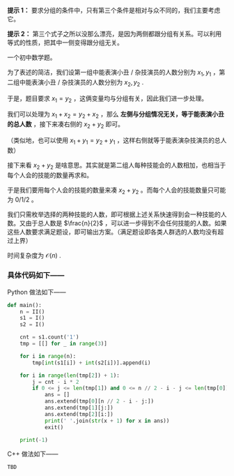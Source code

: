 **提示 1：** 要求分组的条件中，只有第三个条件是相对与众不同的，我们主要考虑它。

**提示 2：** 第三个式子之所以没那么漂亮，是因为两侧都跟分组有关系。可以利用等式的性质，把其中一侧变得跟分组无关。

一个初中数学题。

为了表述的简洁，我们设第一组中能表演小丑 / 杂技演员的人数分别为 $x_1,y_1$ ，第二组中能表演小丑 / 杂技演员的人数分别为 $x_2,y_2$ .

于是，题目要求 $x_1=y_2$ ，这俩变量均与分组有关，因此我们进一步处理。

我们可以处理为 $x_1+x_2=y_2+x_2$ ，那么 **左侧与分组情况无关，等于能表演小丑的总人数** ，接下来凑右侧的 $x_2+y_2$ 即可。

（类似地，也可以使用 $x_1+y_1=y_2+y_1$ ，这样右侧就等于能表演杂技演员的总人数）

接下来看 $x_2+y_2$ 是啥意思。其实就是第二组人每种技能会的人数相加，也相当于每个人会的技能的数量再求和。

于是我们要用每个人会的技能的数量来凑 $x_2+y_2$ 。而每个人会的技能数量只可能为 $0/1/2$ 。

我们只需枚举选择的两种技能的人数，即可根据上述关系快速得到会一种技能的人数。又由于总人数是 $\frac{n}{2}$ ，可以进一步得到不会任何技能的人数。如果这些人数要求满足题设，即可输出方案。（满足题设即各类人群选的人数均没有超过上界）

时间复杂度为 $\mathcal{O}(n)$ .

### 具体代码如下——

Python 做法如下——

```Python []
def main():
    n = II()
    s1 = I()
    s2 = I()

    cnt = s1.count('1')
    tmp = [[] for _ in range(3)]

    for i in range(n):
        tmp[int(s1[i]) + int(s2[i])].append(i)

    for i in range(len(tmp[2]) + 1):
        j = cnt - i * 2
        if 0 <= j <= len(tmp[1]) and 0 <= n // 2 - i - j <= len(tmp[0]): 
            ans = []
            ans.extend(tmp[0][n // 2 - i - j:])
            ans.extend(tmp[1][j:])
            ans.extend(tmp[2][i:])
            print(' '.join(str(x + 1) for x in ans))
            exit()

    print(-1)
```

C++ 做法如下——

```cpp []
TBD
```